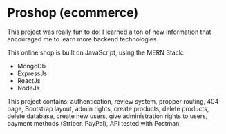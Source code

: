 # Proshop (ecommerce)

This project was really fun to do! I learned a ton of new information that encouraged me to learn more backend technologies.

This online shop is built on JavaScript, using the MERN Stack:
- MongoDb
- ExpressJs
- ReactJs
- NodeJs

This project contains: authentication, review system, propper routing, 404 page, Bootstrap layout, admin rights, create products, delete products, delete database, create new users, give administration rights to users, payment methods (Striper, PayPal), API tested with Postman.
